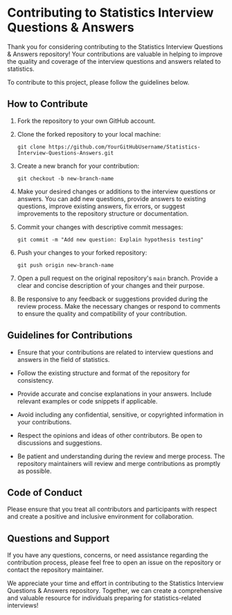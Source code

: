 # Contributing to Statistics Interview Questions & Answers

Thank you for considering contributing to the Statistics Interview Questions & Answers repository! Your contributions are valuable in helping to improve the quality and coverage of the interview questions and answers related to statistics.

To contribute to this project, please follow the guidelines below.

## How to Contribute

1. Fork the repository to your own GitHub account.

2. Clone the forked repository to your local machine:
   ```
   git clone https://github.com/YourGitHubUsername/Statistics-Interview-Questions-Answers.git
   ```

3. Create a new branch for your contribution:
   ```
   git checkout -b new-branch-name
   ```

4. Make your desired changes or additions to the interview questions or answers. You can add new questions, provide answers to existing questions, improve existing answers, fix errors, or suggest improvements to the repository structure or documentation.

5. Commit your changes with descriptive commit messages:
   ```
   git commit -m "Add new question: Explain hypothesis testing"
   ```

6. Push your changes to your forked repository:
   ```
   git push origin new-branch-name
   ```

7. Open a pull request on the original repository's `main` branch. Provide a clear and concise description of your changes and their purpose.

8. Be responsive to any feedback or suggestions provided during the review process. Make the necessary changes or respond to comments to ensure the quality and compatibility of your contribution.

## Guidelines for Contributions

- Ensure that your contributions are related to interview questions and answers in the field of statistics.

- Follow the existing structure and format of the repository for consistency.

- Provide accurate and concise explanations in your answers. Include relevant examples or code snippets if applicable.

- Avoid including any confidential, sensitive, or copyrighted information in your contributions.

- Respect the opinions and ideas of other contributors. Be open to discussions and suggestions.

- Be patient and understanding during the review and merge process. The repository maintainers will review and merge contributions as promptly as possible.

## Code of Conduct

Please ensure that you treat all contributors and participants with respect and create a positive and inclusive environment for collaboration.

## Questions and Support

If you have any questions, concerns, or need assistance regarding the contribution process, please feel free to open an issue on the repository or contact the repository maintainer.

We appreciate your time and effort in contributing to the Statistics Interview Questions & Answers repository. Together, we can create a comprehensive and valuable resource for individuals preparing for statistics-related interviews!
```
